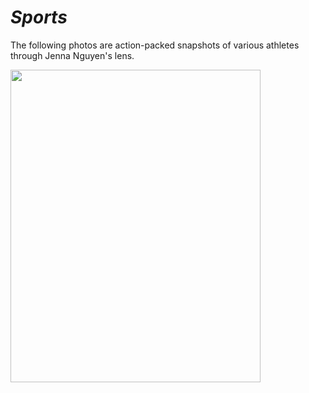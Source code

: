 # _Sports_

The following photos are action-packed snapshots of various athletes through Jenna Nguyen's lens.

<img src="https://user-images.githubusercontent.com/89496924/160219881-aacccd9c-48fb-428e-bf55-5b6bc861af7a.jpg" width="400" height="500" />

